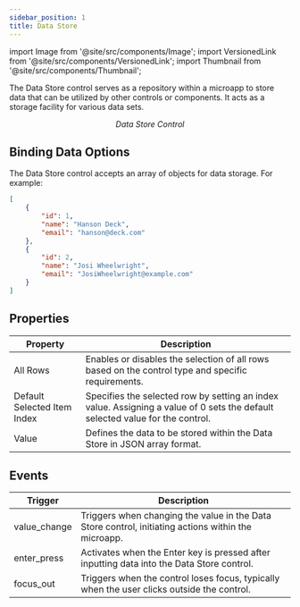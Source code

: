 ```yaml
---
sidebar_position: 1
title: Data Store
---
```


import Image from '@site/src/components/Image';
import VersionedLink from '@site/src/components/VersionedLink';
import Thumbnail from '@site/src/components/Thumbnail';

The Data Store control serves as a repository within a microapp to store data that can be utilized by other controls or components. It acts as a storage facility for various data sets.

<figure>
  <Thumbnail src="/img/reference/controls/datastore/preview.jpeg" alt="Data Store Control" />
  <figcaption align="center"><i>Data Store Control</i></figcaption>
</figure>

## Binding Data Options

The Data Store control accepts an array of objects for data storage. For example:

```json
[
    {
        "id": 1,
        "name": "Hanson Deck",
        "email": "hanson@deck.com"
    },
    {
        "id": 2,
        "name": "Josi Wheelwright",
        "email": "JosiWheelwright@example.com"
    }
]

```


## Properties

| Property                | Description                                                                                      |
|-------------------------|--------------------------------------------------------------------------------------------------|
| All Rows                | Enables or disables the selection of all rows based on the control type and specific requirements. |
| Default Selected Item Index | Specifies the selected row by setting an index value. Assigning a value of 0 sets the default selected value for the control. |
| Value                   | Defines the data to be stored within the Data Store in JSON array format.                          |



## Events

| Trigger      | Description                                                                                            |
|--------------|--------------------------------------------------------------------------------------------------------|
| value_change | Triggers when changing the value in the Data Store control, initiating actions within the microapp.     |
| enter_press  | Activates when the Enter key is pressed after inputting data into the Data Store control.               |
| focus_out    | Triggers when the control loses focus, typically when the user clicks outside the control.            |

